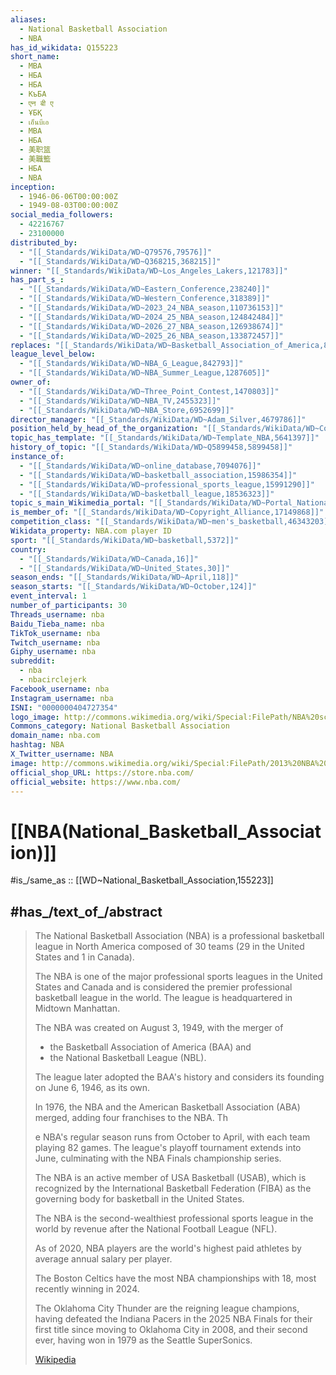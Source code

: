 ```yaml
---
aliases:
  - National Basketball Association
  - NBA
has_id_wikidata: Q155223
short_name:
  - MBA
  - НБА
  - НБА
  - КъБА
  - एन बी ए
  - ҰБҚ
  - เอ็นบีเอ
  - MBA
  - НБА
  - 美职篮
  - 美職籃
  - НБА
  - NBA
inception:
  - 1946-06-06T00:00:00Z
  - 1949-08-03T00:00:00Z
social_media_followers:
  - 42216767
  - 23100000
distributed_by:
  - "[[_Standards/WikiData/WD~Q79576,79576]]"
  - "[[_Standards/WikiData/WD~Q368215,368215]]"
winner: "[[_Standards/WikiData/WD~Los_Angeles_Lakers,121783]]"
has_part_s_:
  - "[[_Standards/WikiData/WD~Eastern_Conference,238240]]"
  - "[[_Standards/WikiData/WD~Western_Conference,318389]]"
  - "[[_Standards/WikiData/WD~2023_24_NBA_season,110736153]]"
  - "[[_Standards/WikiData/WD~2024_25_NBA_season,124842484]]"
  - "[[_Standards/WikiData/WD~2026_27_NBA_season,126938674]]"
  - "[[_Standards/WikiData/WD~2025_26_NBA_season,133872457]]"
replaces: "[[_Standards/WikiData/WD~Basketball_Association_of_America,810343]]"
league_level_below:
  - "[[_Standards/WikiData/WD~NBA_G_League,842793]]"
  - "[[_Standards/WikiData/WD~NBA_Summer_League,1287605]]"
owner_of:
  - "[[_Standards/WikiData/WD~Three_Point_Contest,1470803]]"
  - "[[_Standards/WikiData/WD~NBA_TV,2455323]]"
  - "[[_Standards/WikiData/WD~NBA_Store,6952699]]"
director_manager: "[[_Standards/WikiData/WD~Adam_Silver,4679786]]"
position_held_by_head_of_the_organization: "[[_Standards/WikiData/WD~Commissioner_of_the_NBA,5152845]]"
topic_has_template: "[[_Standards/WikiData/WD~Template_NBA,5641397]]"
history_of_topic: "[[_Standards/WikiData/WD~Q5899458,5899458]]"
instance_of:
  - "[[_Standards/WikiData/WD~online_database,7094076]]"
  - "[[_Standards/WikiData/WD~basketball_association,15986354]]"
  - "[[_Standards/WikiData/WD~professional_sports_league,15991290]]"
  - "[[_Standards/WikiData/WD~basketball_league,18536323]]"
topic_s_main_Wikimedia_portal: "[[_Standards/WikiData/WD~Portal_National_Basketball_Association,14614982]]"
is_member_of: "[[_Standards/WikiData/WD~Copyright_Alliance,17149868]]"
competition_class: "[[_Standards/WikiData/WD~men's_basketball,46343203]]"
Wikidata_property: NBA.com player ID
sport: "[[_Standards/WikiData/WD~basketball,5372]]"
country:
  - "[[_Standards/WikiData/WD~Canada,16]]"
  - "[[_Standards/WikiData/WD~United_States,30]]"
season_ends: "[[_Standards/WikiData/WD~April,118]]"
season_starts: "[[_Standards/WikiData/WD~October,124]]"
event_interval: 1
number_of_participants: 30
Threads_username: nba
Baidu_Tieba_name: nba
TikTok_username: nba
Twitch_username: nba
Giphy_username: nba
subreddit:
  - nba
  - nbacirclejerk
Facebook_username: nba
Instagram_username: nba
ISNI: "0000000404727354"
logo_image: http://commons.wikimedia.org/wiki/Special:FilePath/NBA%20script.svg
Commons_category: National Basketball Association
domain_name: nba.com
hashtag: NBA
X_Twitter_username: NBA
image: http://commons.wikimedia.org/wiki/Special:FilePath/2013%20NBA%20Slam%20Dunk%20Contest%20at%20Toyota%20Center.JPG
official_shop_URL: https://store.nba.com/
official_website: https://www.nba.com/
---
```


# [[NBA(National_Basketball_Association)]] 

#is_/same_as :: [[WD~National_Basketball_Association,155223]] 

## #has_/text_of_/abstract 

> The National Basketball Association (NBA) is a professional basketball league 
> in North America composed of 30 teams (29 in the United States and 1 in Canada). 
> 
> The NBA is one of the major professional sports leagues in the United States and Canada 
> and is considered the premier professional basketball league in the world. 
> The league is headquartered in Midtown Manhattan.
>
> The NBA was created on August 3, 1949, with the merger of 
> - the Basketball Association of America (BAA) and 
> - the National Basketball League (NBL). 
> 
> The league later adopted the BAA's history 
> and considers its founding on June 6, 1946, as its own. 
> 
> In 1976, the NBA and the American Basketball Association (ABA) merged, 
> adding four franchises to the NBA. Th
> 
> e NBA's regular season runs from October to April, with each team playing 82 games. 
> The league's playoff tournament extends into June, 
> culminating with the NBA Finals championship series.
>
> The NBA is an active member of USA Basketball (USAB), 
> which is recognized by the International Basketball Federation (FIBA) 
> as the governing body for basketball in the United States. 
> 
> The NBA is the second-wealthiest professional sports league in the world by revenue 
> after the National Football League (NFL). 
> 
> As of 2020, 
> NBA players are the world's highest paid athletes by average annual salary per player.
>
> The Boston Celtics have the most NBA championships with 18, 
> most recently winning in 2024. 
> 
> The Oklahoma City Thunder are the reigning league champions, 
> having defeated the Indiana Pacers in the 2025 NBA Finals 
> for their first title since moving to Oklahoma City in 2008, 
> and their second ever, having won in 1979 as the Seattle SuperSonics.
>
> [Wikipedia](https://en.wikipedia.org/wiki/National%20Basketball%20Association) 

